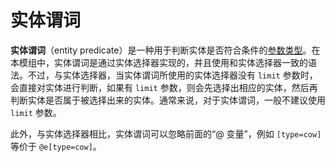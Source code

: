 # 实体谓词

**实体谓词**（entity predicate）是一种用于判断实体是否符合条件的[参数类型](../zh.md)。在本模组中，实体谓词是通过实体选择器实现的，并且使用和实体选择器一致的语法。不过，与实体选择器，当实体谓词所使用的实体选择器没有 `limit` 参数时，会直接对实体进行判断，如果有 `limit` 参数，则会先选择出相应的实体，然后再判断实体是否属于被选择出来的实体。通常来说，对于实体谓词，一般不建议使用 `limit` 参数。

此外，与实体选择器相比，实体谓词可以忽略前面的“@ 变量”，例如 `[type=cow]` 等价于 `@e[type=cow]`。